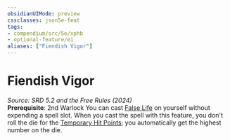 ```yaml
---
obsidianUIMode: preview
cssclasses: json5e-feat
tags:
- compendium/src/5e/xphb
- optional-feature/ei
aliases: ["Fiendish Vigor"]
---
```

# Fiendish Vigor
*Source: SRD 5.2 and the Free Rules (2024)*  
**Prerequisite**: 2nd Warlock
You can cast [False Life](compendium/spells/false-life-xphb.md) on yourself without expending a spell slot. When you cast the spell with this feature, you don't roll the die for the [Temporary Hit Points](rules/variant-rules/temporary-hit-points-xphb.md); you automatically get the highest number on the die.